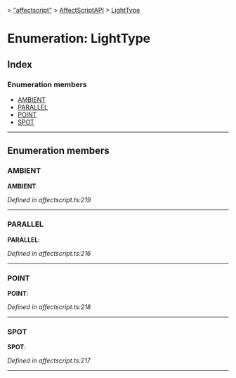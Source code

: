 [](../README.md) > ["affectscript"](../modules/_affectscript_.md) > [AffectScriptAPI](../modules/_affectscript_.affectscriptapi.md) > [LightType](/_affectscript_.affectscriptapi.lighttype.md)

# Enumeration: LightType

## Index

### Enumeration members

* [AMBIENT](_affectscript_.affectscriptapi.lighttype.md#ambient)
* [PARALLEL](_affectscript_.affectscriptapi.lighttype.md#parallel)
* [POINT](_affectscript_.affectscriptapi.lighttype.md#point)
* [SPOT](_affectscript_.affectscriptapi.lighttype.md#spot)

---

## Enumeration members

<a id="ambient"></a>

###  AMBIENT

**AMBIENT**: 

*Defined in affectscript.ts:219*

___
<a id="parallel"></a>

###  PARALLEL

**PARALLEL**: 

*Defined in affectscript.ts:216*

___
<a id="point"></a>

###  POINT

**POINT**: 

*Defined in affectscript.ts:218*

___
<a id="spot"></a>

###  SPOT

**SPOT**: 

*Defined in affectscript.ts:217*

___

